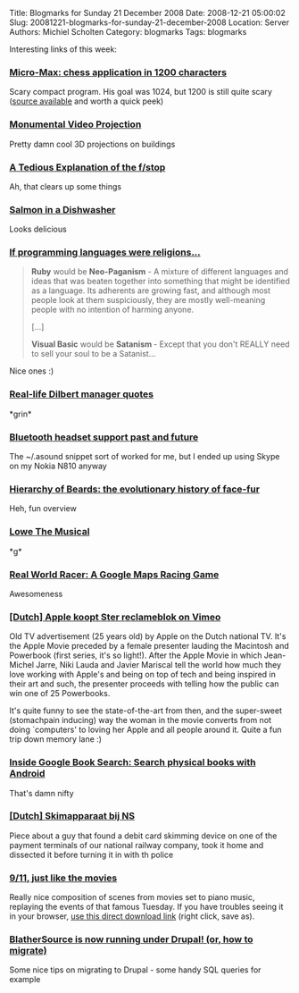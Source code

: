 Title: Blogmarks for Sunday 21 December 2008
Date: 2008-12-21 05:00:02
Slug: 20081221-blogmarks-for-sunday-21-december-2008
Location: Server
Authors: Michiel Scholten
Category: blogmarks
Tags: blogmarks

<p>Interesting links of this week:</p>
<h3><a href="http://home.hccnet.nl/h.g.muller/max-src2.html">Micro-Max: chess application in 1200 characters</a></h3>
<p>Scary compact program. His goal was 1024, but 1200 is still quite scary (<a href="http://home.hccnet.nl/h.g.muller/max1.html">source available</a> and worth a quick peek)</p>
<h3><a href="http://www.snotr.com/video/1926">Monumental Video Projection</a></h3>
<p>Pretty damn cool 3D projections on buildings</p>
<h3><a href="http://www.uscoles.com/fstop.htm">A Tedious Explanation of the f/stop</a></h3>
<p>Ah, that clears up some things</p>
<h3><a href="http://www.tomscott.com/salmon/">Salmon in a Dishwasher</a></h3>
<p>Looks delicious</p>
<h3><a href="http://www.aegisub.net/2008/12/if-programming-languages-were-religions.html">If programming languages were religions...</a></h3>
<blockquote><p><b>Ruby</b> would be <b>Neo-Paganism</b> - A mixture of different languages and ideas that was beaten together into something that might be identified as a language. Its adherents are growing fast, and although most people look at them suspiciously, they are mostly well-meaning people with no intention of harming anyone.</p>

<p>[...]</p>

<p><b>Visual Basic</b> would be <b>Satanism </b>- Except that you don't REALLY need to sell your soul to be a Satanist...</p>
</blockquote>

<p>Nice ones :)</p>
<h3><a href="http://blogs.msdn.com/architectsrule/archive/2008/07/01/real-life-dilbert-manager-quotes.aspx">Real-life Dilbert manager quotes</a></h3>
<p>*grin*</p>
<h3><a href="http://www.stgraber.org/2008/06/08/bluetooth-headset-support-past-and-future">Bluetooth headset support past and future</a></h3>
<p>The ~/.asound snippet sort of worked for me, but I ended up using Skype on my Nokia N810 anyway</p>
<h3><a href="http://www.boingboing.net/2008/12/07/hierarchy-of-beards.html">Hierarchy of Beards: the evolutionary history of face-fur</a></h3>
<p>Heh, fun overview</p>
<h3><a href="http://www.lowethemusical.sg/">Lowe The Musical</a></h3>
<p>*g*</p>
<h3><a href="http://www.tomscott.com/realworldracer/">Real World Racer: A Google Maps Racing Game</a></h3>
<p>Awesomeness</p>
<h3><a href="http://vimeo.com/2551523">[Dutch] Apple koopt Ster reclameblok on Vimeo</a></h3>
<p>Old TV advertisement (25 years old) by Apple on the Dutch national TV. It's the Apple Movie preceded by a female presenter lauding the Macintosh and Powerbook (first series, it's so light!). After the Apple Movie in which Jean-Michel Jarre, Niki Lauda and Javier Mariscal tell the world how much they love working with Apple's and being on top of tech and being inspired in their art and such, the presenter proceeds with telling how the public can win one of 25 Powerbooks.</p>
<p>It's quite funny to see the state-of-the-art from then, and the super-sweet (stomachpain inducing) way the woman in the movie converts from not doing `computers' to loving her Apple and all people around it. Quite a fun trip down memory lane :)</p>
<h3><a href="http://booksearch.blogspot.com/2008/11/search-physical-books-with-android.html">Inside Google Book Search: Search physical books with Android</a></h3>
<p>That's damn nifty</p>
<h3><a href="http://web.inter.nl.net/users/p.c.wiegmans/skimapparaat/index.html">[Dutch] Skimapparaat bij NS</a></h3>
<p>Piece about a guy that found a debit card skimming device on one of the payment terminals of our national railway company, took it home and dissected it before turning it in with th police</p>
<h3><a href="http://www.kottke.org/08/12/911-just-like-the-movies">9/11, just like the movies</a></h3>
<p>Really nice composition of scenes from movies set to piano music, replaying the events of that famous Tuesday. If you have troubles seeing it in your browser, <a href="http://michalkosakowski.net/wp-content/uploads/films/JustLikeTheMovies.mov">use this direct download link</a> (right click, save as).</p>
<h3><a href="http://blathersource.org/node/80">BlatherSource is now running under Drupal! (or, how to migrate)</a></h3>
<p>Some nice tips on migrating to Drupal - some handy SQL queries for example</p>
